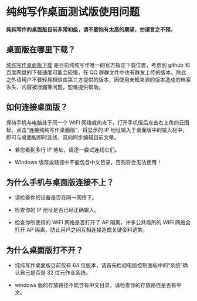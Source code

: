 # **纯纯写作桌面测试版使用问题**

**纯纯写作的桌面版目前非常初级，请不要抱有太高的期望，勿谓言之不预。**

## **桌面版在哪里下载？**

[纯纯写作桌面版下载](http://writer.drakeet.com/desktop_zh) 是目前纯纯写作唯一的官方指定下载位置，考虑到 github 和百度网盘的下载速度可能会较慢，在 QQ 群群文件中也有群友上传的版本。除此之外请用户不要轻易相信由第三方提供的版本，因使用未知来源的版本造成的档案丢失、内容被泄漏等问题，恕难提供帮助。

## **如何连接桌面版？**

保持手机与电脑处于同一个 WIFI 网络或热点下，打开手机版后点击右上角的云图标，点击“连接纯纯写作桌面版”，将显示的 IP 地址输入于桌面版中的输入栏中，即可与桌面版即时连线，双向同步编辑目前文章。

- 若您看到多行 IP 地址，请逐一尝试连线它们。

- Windows 版存放路径中不能包含中文目录，否则将会无法使用！

## **为什么手机与桌面版连接不上？**

- 请检查你的设备是否在同一网络下。

- 检查你的 IP 地址是否已经正确输入。

- 检查你所使用的 WIFI 网络是否打开了 AP 隔离，许多公共场所的 WIFI 网络会打开 AP 隔离，防止用户之间互相连接造成关键资料遗失。

## **为什么桌面版打不开？**

- 纯纯写作桌面版目前仅有 64 位版本，请首先检阅电脑控制面板中的“系统”确认自己是否是 32 位元作业系统。

- windows 版的存放路径不能含有中文目录，请检查你的存放路径是否有中文。





